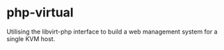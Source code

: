 # php-virtual
Utilising the libvirt-php interface to build a web management system for a single KVM host.
